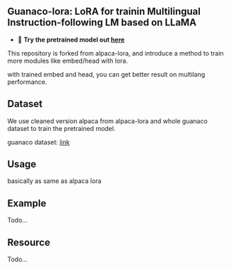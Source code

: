 ## Guanaco-lora: LoRA for trainin Multilingual Instruction-following LM based on LLaMA

- 🤗 **Try the pretrained model out [here](https://huggingface.co/KBlueLeaf/guanaco-7B-leh)**

This repository is forked from alpaca-lora, and introduce a method to train more modules like embed/head with lora.

with trained embed and head, you can get better result on multilang performance.

## Dataset

We use cleaned version alpaca from alpaca-lora and whole guanaco dataset to train the pretrained model.

guanaco dataset: [link](https://huggingface.co/datasets/JosephusCheung/GuanacoDataset)


## Usage

basically as same as alpaca lora

## Example
Todo...

## Resource
Todo...